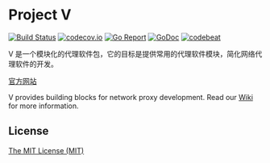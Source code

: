 # Project V

[![Build Status][1]][2] [![codecov.io][3]][4] [![Go Report][5]][6] [![GoDoc][7]][8] [![codebeat][9]][10]

[1]: https://travis-ci.org/v2ray/v2ray-core.svg?branch=master "Build Status badge"
[2]: https://travis-ci.org/v2ray/v2ray-core "Travis-CI Build Status"
[3]: https://codecov.io/github/v2ray/v2ray-core/coverage.svg?branch=master "Coverage badge"
[4]: https://codecov.io/github/v2ray/v2ray-core?branch=master "Codecov Status"
[5]: https://goreportcard.com/badge/v2ray.com/core "Go Report badge"
[6]: https://goreportcard.com/report/v2ray.com/core "Go Report"
[7]: https://godoc.org/v2ray.com/core?status.svg "GoDoc badge"
[8]: https://godoc.org/v2ray.com/core "GoDoc"
[9]: https://codebeat.co/badges/f2354ca8-3e24-463d-a2e3-159af73b2477 "Codebeat badge"
[10]: https://codebeat.co/projects/github-com-v2ray-v2ray-core-master "Codebeat"

V 是一个模块化的代理软件包，它的目标是提供常用的代理软件模块，简化网络代理软件的开发。

[官方网站](https://www.v2ray.com/)

V provides building blocks for network proxy development. Read our [Wiki](https://www.v2ray.com/en/index.html) for more information.

## License
[The MIT License (MIT)](https://raw.githubusercontent.com/v2ray/v2ray-core/master/LICENSE)
